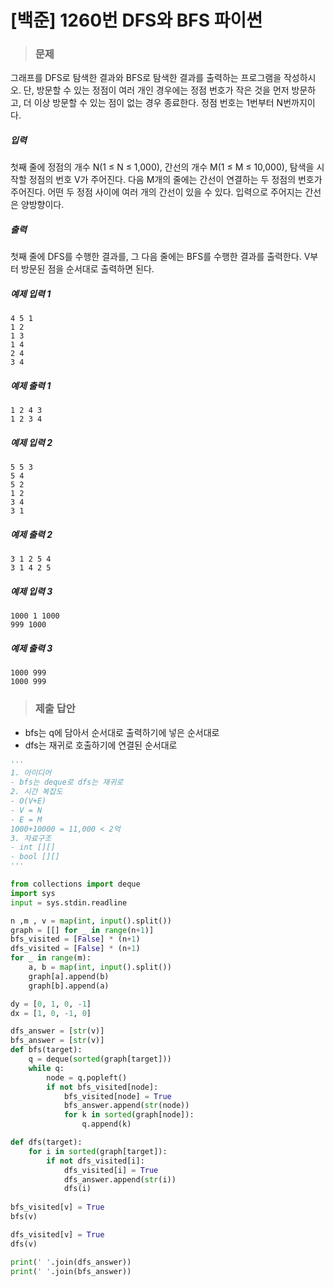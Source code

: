 # [백준] 1260번 DFS와 BFS 파이썬

> ### 문제

그래프를 DFS로 탐색한 결과와 BFS로 탐색한 결과를 출력하는 프로그램을 작성하시오. 단, 방문할 수 있는 정점이 여러 개인 경우에는 정점 번호가 작은 것을 먼저 방문하고, 더 이상 방문할 수 있는 점이 없는 경우 종료한다. 정점 번호는 1번부터 N번까지이다.

##### 입력

첫째 줄에 정점의 개수 N(1 ≤ N ≤ 1,000), 간선의 개수 M(1 ≤ M ≤ 10,000), 탐색을 시작할 정점의 번호 V가 주어진다. 다음 M개의 줄에는 간선이 연결하는 두 정점의 번호가 주어진다. 어떤 두 정점 사이에 여러 개의 간선이 있을 수 있다. 입력으로 주어지는 간선은 양방향이다.

##### 출력

첫째 줄에 DFS를 수행한 결과를, 그 다음 줄에는 BFS를 수행한 결과를 출력한다. V부터 방문된 점을 순서대로 출력하면 된다.

##### 예제 입력 1

```
4 5 1
1 2
1 3
1 4
2 4
3 4
```

##### 예제 출력 1

```
1 2 4 3
1 2 3 4
```

##### 예제 입력 2

```
5 5 3
5 4
5 2
1 2
3 4
3 1
```

##### 예제 출력 2

```
3 1 2 5 4
3 1 4 2 5
```

##### 예제 입력 3

```
1000 1 1000
999 1000
```

##### 예제 출력 3

```
1000 999
1000 999
```

> ### 제출 답안

- bfs는 q에 담아서 순서대로 출력하기에 넣은 순서대로
- dfs는 재귀로 호출하기에 연결된 순서대로

```python
'''
1. 아이디어
- bfs는 deque로 dfs는 재귀로
2. 시간 복잡도
- O(V+E)
- V = N
- E = M
1000+10000 = 11,000 < 2억
3. 자료구조
- int [][]
- bool [][]
'''

from collections import deque
import sys
input = sys.stdin.readline

n ,m , v = map(int, input().split())
graph = [[] for _ in range(n+1)]
bfs_visited = [False] * (n+1)
dfs_visited = [False] * (n+1)
for _ in range(m):
    a, b = map(int, input().split())
    graph[a].append(b)
    graph[b].append(a)

dy = [0, 1, 0, -1]
dx = [1, 0, -1, 0]

dfs_answer = [str(v)]
bfs_answer = [str(v)]
def bfs(target):
    q = deque(sorted(graph[target]))
    while q:
        node = q.popleft()
        if not bfs_visited[node]:
            bfs_visited[node] = True
            bfs_answer.append(str(node))
            for k in sorted(graph[node]):
                q.append(k)

def dfs(target):
    for i in sorted(graph[target]):
        if not dfs_visited[i]:
            dfs_visited[i] = True
            dfs_answer.append(str(i))
            dfs(i)
            
bfs_visited[v] = True
bfs(v)

dfs_visited[v] = True
dfs(v)

print(' '.join(dfs_answer))
print(' '.join(bfs_answer))
```


